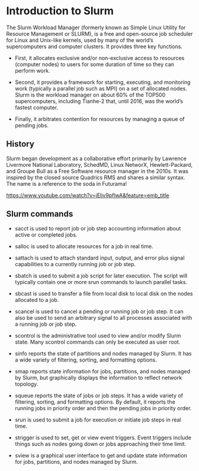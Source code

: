 # Introduction to Slurm

The Slurm Workload Manager (formerly known as Simple Linux Utility for Resource Management or SLURM), is a free and open-source job scheduler for Linux and Unix-like kernels, used by many of the world’s supercomputers and computer clusters. It provides three key functions.

* First, it allocates exclusive and/or non-exclusive access to resources (computer nodes) to users for some duration of time so they can perform work.

* Second, it provides a framework for starting, executing, and monitoring work (typically a parallel job such as MPI) on a set of allocated nodes.
Slurm is the workload manager on about 60% of the TOP500 supercomputers, including Tianhe-2 that, until 2016, was the world’s fastest computer.

* Finally, it arbitrates contention for resources by managing a queue of pending jobs.

## History

Slurm began development as a collaborative effort primarily by Lawrence Livermore National Laboratory, SchedMD, Linux NetworX, Hewlett-Packard, and Groupe Bull as a Free Software resource manager in the 2010s. It was inspired by the closed source Quadrics RMS and shares a similar syntax. The name is a reference to the soda in Futurama!

https://www.youtube.com/watch?v=jEliv9pflwA&feature=emb_title

## Slurm commands

* sacct is used to report job or job step accounting information about active or completed jobs.

* salloc is used to allocate resources for a job in real time.

* sattach is used to attach standard input, output, and error plus signal capabilities to a currently running job or job step.

* sbatch is used to submit a job script for later execution. The script will typically contain one or more srun commands to launch parallel tasks.

* sbcast is used to transfer a file from local disk to local disk on the nodes allocated to a job.

* scancel is used to cancel a pending or running job or job step. It can also be used to send an arbitrary signal to all processes associated with a running job or job step.

* scontrol is the administrative tool used to view and/or modify Slurm state. Many scontrol commands can only be executed as user root.

* sinfo reports the state of partitions and nodes managed by Slurm. It has a wide variety of filtering, sorting, and formatting options.

* smap reports state information for jobs, partitions, and nodes managed by Slurm, but graphically displays the information to reflect network topology.

* squeue reports the state of jobs or job steps. It has a wide variety of filtering, sorting, and formatting options. By default, it reports the running jobs in priority order and then the pending jobs in priority order.

* srun is used to submit a job for execution or initiate job steps in real time.

* strigger is used to set, get or view event triggers. Event triggers include things such as nodes going down or jobs approaching their time limit.

* sview is a graphical user interface to get and update state information for jobs, partitions, and nodes managed by Slurm.
